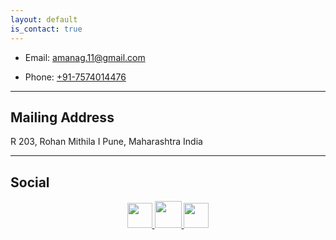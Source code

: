 ```yaml
---
layout: default
is_contact: true
---
```


* Email: [amanag.11@gmail.com](mailto:amanag.11@gmail.com)

* Phone: [+91-7574014476](tel:+91-7574014476)

---

## Mailing Address

R 203, Rohan Mithila I
Pune, Maharashtra
India

---

## Social

<!-- 1. [LinkedIn](https://www.linkedin.com/in/aman-agarwal-743548137/)
2. [Twitter](https://twitter.com/TheAbecedarian_)
3. [Medium](https://medium.com/@amanag.11) -->

<p align="center">
  <a href="https://twitter.com/aman_ag11">
    <img src="https://image.freepik.com/free-icon/twitter-logo_318-40209.jpg" width="40px" height="40px">
  </a>
  <a href="https://www.linkedin.com/in/aman-agarwal-7574014476/">
    <img src="https://cdn3.iconfinder.com/data/icons/free-social-icons/67/linkedin_circle_black-512.png" width="43px" height="43px">
  </a>
  <a href="https://github.com/amanbasu">
    <img src="https://ultimatepail.com/wp-content/uploads/2015/06/GitHub-Logo.png" width="40px" height="40px">
  </a>
</p>
